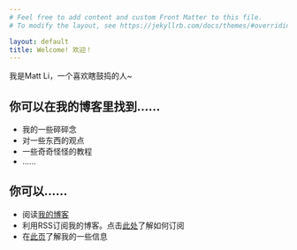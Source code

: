 ```yaml
---
# Feel free to add content and custom Front Matter to this file.
# To modify the layout, see https://jekyllrb.com/docs/themes/#overriding-theme-defaults

layout: default
title: Welcome! 欢迎！
---
```

我是Matt Li，一个喜欢瞎鼓捣的人~

## 你可以在我的博客里找到……
- 我的一些碎碎念
- 对一些东西的观点
- 一些奇奇怪怪的教程
- ……

## 你可以……
- 阅读[我的博客](/blog)
- 利用RSS订阅我的博客。点击[此处](subscibe-rss)了解如何订阅
- 在[此页](about)了解我的一些信息